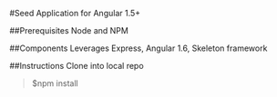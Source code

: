 #Seed Application for Angular 1.5+ 

##Prerequisites
Node and NPM

##Components
Leverages Express, Angular 1.6, Skeleton framework

##Instructions
Clone into local repo

> $npm install